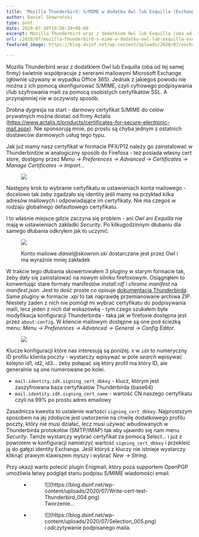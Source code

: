 ```yaml
---
title: 'Mozilla Thunderbird: S/MIME w dodatku Owl lub Exquilla (Exchange)'
author: Daniel Skowroński
type: post
date: 2020-07-30T19:50:39+00:00
excerpt: Mozilla Thunderbird wraz z dodatkiem Owl lub Exquilla (oba od tej samej firmy) świetnie współpracuje z sererami mailowymi Microsoft Exchange (głównie używany w wypadku Office 365). Jednak z jakiegoś powodu nie można z ich pomocą skonfigurować S/MIME, czyli cyfrowego podpisywania i/lub szyfrowania maili za pomocą osobistych certyfikatów SSL. A przynajmniej nie w oczywisty sposób.
url: /2020/07/mozilla-thunderbird-s-mime-w-dodatku-owl-lub-exquilla-exchange/
featured_image: https://blog.dsinf.net/wp-content/uploads/2020/07/exchange-thunderbird-smime-colage.png

---
```

 

Mozilla Thunderbird wraz z dodatkiem Owl lub Exquilla (oba od tej samej firmy) świetnie współpracuje z sererami mailowymi Microsoft Exchange (głównie używany w wypadku Office 365). Jednak z jakiegoś powodu nie można z ich pomocą skonfigurować S/MIME, czyli cyfrowego podpisywania i/lub szyfrowania maili za pomocą osobistych certyfikatów SSL. A przynajmniej nie w oczywisty sposób.

Drobna dygresja na start - darmowy certyfikat S/MIME do celów prywatnych można dostać od firmy Actalis (<https://www.actalis.it/products/certificates-for-secure-electronic-mail.aspx>). Nie sponsorują mnie, po prostu są chyba jednym z ostatnich dostawców darmowych usług tego typu.

Jak już mamy nasz certyfikat w formacie PFX/P12 należy go zainstalować w Thunderbirdzie w analogiczny sposób do Firefoxa - też posiada własny cert store, dostępny przez _Menu -> Preferences -> Advanced -> Certificates -> Manage Certificates -> Import..._<figure class="wp-block-image size-large">

![](https://blog.dsinf.net/wp-content/uploads/2020/07/Thunderbird-Preferences-Mozilla-Thunderbird_001.png) </figure> 

Następny krok to wybranie certyfikatu w ustawieniach konta mailowego - docelowo tak żeby zgadzało się identity jeśli mamy na przykład kilka adresów mailowych i odpowiadające im certyfikaty. Nie ma czegoś w rodzaju globalnego defaultowego certyfikatu.

I to właśnie miejsce gdzie zaczyna się problem - ani _Owl_ ani _Exquilla_ nie mają w ustawieniach zakładki _Security_. Po kilkugodzinnym dłubaniu dla samego dłubania odkryłem jak to uczynić.<figure class="wp-block-image size-large">

![](https://blog.dsinf.net/wp-content/uploads/2020/07/Account-Settings_002.png) <figcaption>Konto mailowe _daniel@skowron.ski_ dostarczane jest przez Owl i ma wyraźnie mniej zakładek</figcaption></figure> 

W trakcie tego dłubania skowertowałem 3 pluginy w starym formacie tak, żeby dały się zainstalować na nowym silniku firefoxowym. Osiągnąłem to konwertując stare formaty manifestów _install.rdf_ i _chrome.manifest_ na _manifest.json_. Jest to dość proste co opisuje [dokumentacja Thunderbirda][1]. Same pluginy w formacie _.xpi_ to tak naprawdę przemianowane archiwa ZIP. Niestety żaden z nich nie pomógł mi wybrać certyfikatu do podpisywania maili, lecz jeden z nich dał wskazówkę - tym czego szukałem była modyfikacja konfiguracji Thunderbirda - taka jak w firefoxie dostępna jest przez `about:config`_._ W kliencie mailowym dostępne są one pod ścieżką menu: _Menu -> Preferences -> Advanced -> General -> Config Editor_.<figure class="wp-block-image size-large">

![](https://blog.dsinf.net/wp-content/uploads/2020/07/Thunderbird-Preferences-Mozilla-Thunderbird_003.png) </figure> 

Klucze konfiguracji które nas interesują są poniżej. `X` w `idX` to numeryczny ID profilu klienta poczty - wystarczy wpisywać w pole _search_ wpisywać kolejno id1, id2, id3... żeby połapać się który profil ma który ID, ale generalnie są one numerowane po kolei.

  * `mail.identity.idX.signing_cert_dbkey` - klucz, którym jest zaszyfrowana baza certyfikatów Thunderbirda (base64)
  * `mail.identity.idX.signing_cert_name` - wartość CN naszego certyfikatu czyli na 99% po prostu adres emailowy

Zasadnicza kwestia to ustalenie wartości `signing_cert_dbkey`. Najprostszym sposobem na jej zdobycie jest uwtorzenie na chwilę dodatkowego profilu poczty, który nie musi działać, lecz musi używać wbudowanych w Thunderbirda protokołów (SMTP/IMAP) tak aby ujawniło się nam menu _Security_. Tamże wystarczy wybrać certyfikat za pomocą _Select..._ i już z powrotem w konfiguracji namierzyć wartość `signing_cert_dbkey` i przekleić ją do gałęzi identity Exchanga. Jeśli któryś z kluczy nie istnieje wystarczy kliknąć prawym klawiszem myszy i wybrać _New -> String_. 

Przy okazji warto polecić plugin Enigmail, który poza supportem OpenPGP umożliwia łatwy podgląd stanu podpisu S/MIME wiadomości email.<figure class="is-layout-flex wp-block-gallery-27 wp-block-gallery columns-2 is-cropped">

<ul class="blocks-gallery-grid">
  <li class="blocks-gallery-item">
    <figure>![](https://blog.dsinf.net/wp-content/uploads/2020/07/Write-cert-test-Thunderbird_004.png)<figcaption class="blocks-gallery-item__caption">Tworzenie...</figcaption></figure>
  </li>
  <li class="blocks-gallery-item">
    <figure>![](https://blog.dsinf.net/wp-content/uploads/2020/07/Selection_005.png)<figcaption class="blocks-gallery-item__caption">i odczytywanie podpisanego maila.</figcaption></figure>
  </li>
</ul></figure>

 [1]: https://developer.thunderbird.net/add-ons/updating/tb68/overlays
